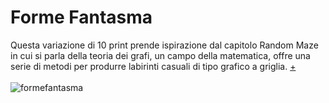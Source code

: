 **<h1>Forme Fantasma</h1>**


Questa variazione di 10 print prende ispirazione dal capitolo Random Maze in cui si parla della 
teoria dei grafi, un campo della matematica, offre una serie di metodi per produrre labirinti casuali di tipo grafico a griglia.
[+](https://editor.p5js.org/gasperonisiria/full/NiqXpeVcD) </br> </br>
![formefantasma](https://user-images.githubusercontent.com/77029849/122670036-37801900-d1c0-11eb-9a3c-fae60bda5cf9.JPG)
